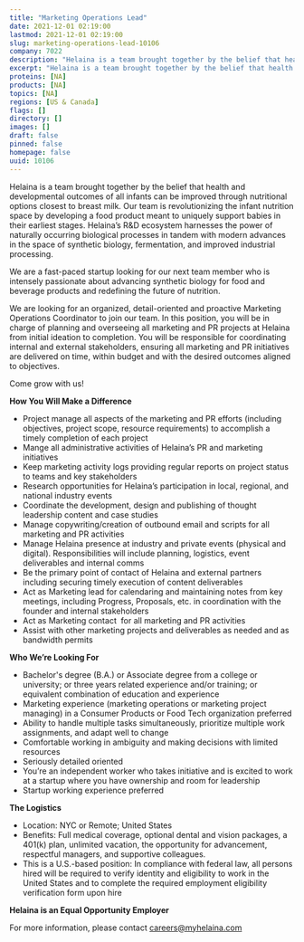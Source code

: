 ```yaml
---
title: "Marketing Operations Lead"
date: 2021-12-01 02:19:00
lastmod: 2021-12-01 02:19:00
slug: marketing-operations-lead-10106
company: 7022
description: "Helaina is a team brought together by the belief that health and developmental outcomes of all infants can be improved through nutritional options closest to breast milk. Our team is revolutionizing the infant nutrition space by developing a food product meant to uniquely support babies in their earliest stages. Helaina’s R&D ecosystem harnesses the power of naturally occurring biological processes in tandem with modern advances in the space of synthetic biology, fermentation, and improved industrial processing. "
excerpt: "Helaina is a team brought together by the belief that health and developmental outcomes of all infants can be improved through nutritional options closest to breast milk. Our team is revolutionizing the infant nutrition space by developing a food product meant to uniquely support babies in their earliest stages. Helaina’s R&D ecosystem harnesses the power of naturally occurring biological processes in tandem with modern advances in the space of synthetic biology, fermentation, and improved industrial processing. "
proteins: [NA]
products: [NA]
topics: [NA]
regions: [US & Canada]
flags: []
directory: []
images: []
draft: false
pinned: false
homepage: false
uuid: 10106
---
```

<p>Helaina is a team brought together by the belief that health and developmental outcomes of all infants can be improved through nutritional options closest to breast milk. Our team is revolutionizing the infant nutrition space by developing a food product meant to uniquely support babies in their earliest stages. Helaina’s R&D ecosystem harnesses the power of naturally occurring biological processes in tandem with modern advances in the space of synthetic biology, fermentation, and improved industrial processing. </p>
<p>We are a fast-paced startup looking for our next team member who is intensely passionate about advancing synthetic biology for food and beverage products and redefining the future of nutrition.</p>
<p>We are looking for an organized, detail-oriented and proactive Marketing Operations Coordinator to join our team. In this position, you will be in charge of planning and overseeing all marketing and PR projects at Helaina from initial ideation to completion. You will be responsible for coordinating internal and external stakeholders, ensuring all marketing and PR initiatives are delivered on time, within budget and with the desired outcomes aligned to objectives. </p>
<p>Come grow with us!</p>
<p><strong>How You Will Make a Difference</strong></p>
<ul>
<li>Project manage all aspects of the marketing and PR efforts (including objectives, project scope, resource requirements) to accomplish a timely completion of each project</li>
<li>Mange all administrative activities of Helaina’s PR and marketing initiatives </li>
<li>Keep marketing activity logs providing regular reports on project status to teams and key stakeholders</li>
<li>Research opportunities for Helaina’s participation in local, regional, and national industry events</li>
<li>Coordinate the development, design and publishing of thought leadership content and case studies</li>
<li>Manage copywriting/creation of outbound email and scripts for all marketing and PR activities </li>
<li>Manage Helaina presence at industry and private events (physical and digital). Responsibilities will include planning, logistics, event deliverables and internal comms</li>
<li>Be the primary point of contact of Helaina and external partners including securing timely execution of content deliverables</li>
<li>Act as Marketing lead for calendaring and maintaining notes from key meetings, including Progress, Proposals, etc. in coordination with the founder and internal stakeholders </li>
<li>Act as Marketing contact  for all marketing and PR activities </li>
<li>Assist with other marketing projects and deliverables as needed and as bandwidth permits </li>
</ul>
<p><strong>Who We’re Looking For</strong></p>
<ul>
<li>Bachelor's degree (B.A.) or Associate degree from a college or university; or three years related experience and/or training; or equivalent combination of education and experience</li>
<li>Marketing experience (marketing operations or marketing project managing) in a Consumer Products or Food Tech organization preferred</li>
<li>Ability to handle multiple tasks simultaneously, prioritize multiple work assignments, and adapt well to change</li>
<li>Comfortable working in ambiguity and making decisions with limited resources</li>
<li>Seriously detailed oriented </li>
<li>You’re an independent worker who takes initiative and is excited to work at a startup where you have ownership and room for leadership</li>
<li>Startup working experience preferred </li>
</ul>
<p><strong>The Logistics</strong></p>
<ul>
<li>Location: NYC or Remote; United States </li>
<li>Benefits: Full medical coverage, optional dental and vision packages, a 401(k) plan, unlimited vacation, the opportunity for advancement, respectful managers, and supportive colleagues.</li>
<li>This is a U.S.-based position: In compliance with federal law, all persons hired will be required to verify identity and eligibility to work in the United States and to complete the required employment eligibility verification form upon hire</li>
</ul>
<p><strong>Helaina is an Equal Opportunity Employer </strong></p>
<p>For more information, please contact <a href="mailto:careers@myhelaina.com">careers@myhelaina.com</a></p>
